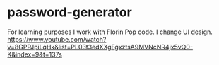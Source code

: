 # password-generator
For learning purposes I work with Florin Pop code. I change UI design.
https://www.youtube.com/watch?v=8GPPJpiLqHk&list=PL03t3edXXgFgxztsA9MVNcNR4jx5vQ0-K&index=9&t=137s
